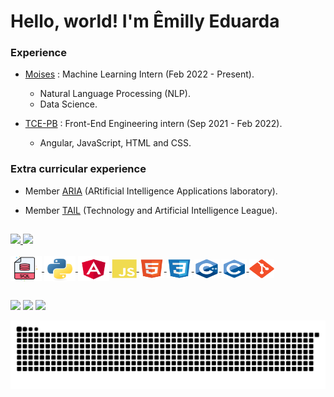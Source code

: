 # Hello, world! I'm Êmilly Eduarda

### Experience

- [Moises](https://moises.ai/) : Machine Learning Intern (Feb 2022 - Present).
    - Natural Language Processing (NLP).
    - Data Science.

- [TCE-PB](https://tce.pb.gov.br/) : Front-End Engineering intern (Sep 2021 - Feb 2022).
    - Angular, JavaScript, HTML and CSS.

### Extra curricular experience

- Member [ARIA](https://aria.ci.ufpb.br/en/sobre/) (ARtificial Intelligence Applications laboratory).

- Member <a href="https://github.com/TailUFPB">TAIL<a> (Technology and Artificial Intelligence League).

##
    

 <div>
  <a href="https://github.com/emillyedu">
  <img height="168em" src="https://github-readme-stats.vercel.app/api?username=emillyedu&show_icons=true&theme=dracula&include_all_commits=true&count_private=true"/>
  <img height="168em" src="https://github-readme-stats.vercel.app/api/top-langs/?username=emillyedu&layout=compact&langs_count=16&theme=dracula"/>
</div>
<div style="display: inline_block"><br>
  <img align="center" alt="emilly-SQL" height="40" width="50" src="https://github.com/emillyedu/emillyedu/blob/main/icons%20md-github/icons8-sql-64.png">
  <img align="center" alt="emilly-Python" height="40" width="50" src="https://raw.githubusercontent.com/devicons/devicon/master/icons/python/python-original.svg">
  <img align="center" alt="emilly-Angular" height="40" width="50" src="https://github.com/emillyedu/emillyedu/blob/main/icons%20md-github/angular.svg">  
  <img align="center" alt="emilly-Js" height="30" width="40" src="https://raw.githubusercontent.com/devicons/devicon/master/icons/javascript/javascript-plain.svg">
  <img align="center" alt="emilly-HTML" height="30" width="40" src="https://raw.githubusercontent.com/devicons/devicon/master/icons/html5/html5-original.svg">
  <img align="center" alt="emilly-CSS" height="30" width="40" src="https://raw.githubusercontent.com/devicons/devicon/master/icons/css3/css3-original.svg">
  <img align="center" alt="emilly-C" height="30" width="40" src="https://raw.githubusercontent.com/devicons/devicon/master/icons/cplusplus/cplusplus-original.svg">
  <img align="center" alt="emilly-C" height="30" width="40" src="https://raw.githubusercontent.com/devicons/devicon/master/icons/c/c-original.svg">
  <img align="center" alt="emilly-Git" height="30" width="40" src="https://raw.githubusercontent.com/devicons/devicon/master/icons/git/git-original.svg">
</div>
  
  ##
 
<div> 
  <a href="https://instagram.com/emillyec" target="_blank"><img src="https://img.shields.io/badge/-Instagram-%23E4405F?style=for-the-badge&logo=instagram&logoColor=white" target="_blank"></a>
  <a href="https://www.linkedin.com/in/emilly-eduarda/" target="_blank"><img src="https://img.shields.io/badge/-LinkedIn-%230077B5?style=for-the-badge&logo=linkedin&logoColor=white" target="_blank"></a> 
  <a href = "mailto:emillysilvasc@gmail.com"><img src="https://img.shields.io/badge/-Gmail-A52A2A?style=for-the-badge&logo=gmail&logoColor=white" target="_blank"></a>
 
  ![Snake animation](https://github.com/emillyedu/emillyedu/blob/output/github-contribution-grid-snake.svg)
 
</div>
